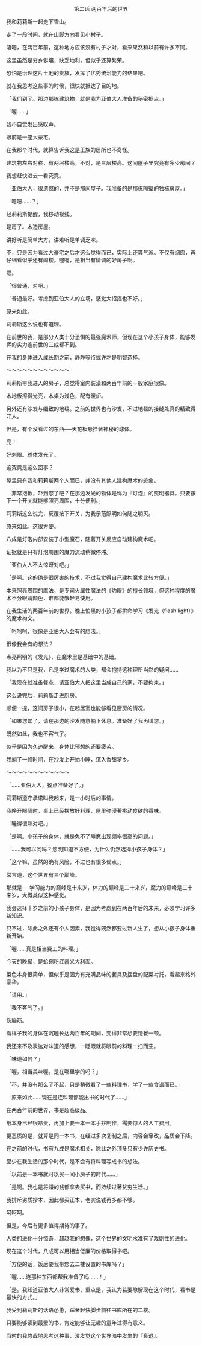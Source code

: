 <p align="center">第二话 两百年后的世界</p>

我和莉莉斯一起走下雪山。

走了一段时间，就在山脚方向看见小村子。

唔嗯，在两百年前，这种地方应该没有村子才对，看来果然和以前有许多不同。

这里虽然是穷乡僻壤，缺乏地利，但似乎还算繁荣。

恐怕是治理这片土地的贵族，发挥了优秀统治能力的结果吧。

就在我思考这些事的时候，很快就抵达了目的地。

「我们到了。那边那栋建筑物，就是我为亚伯大人准备的秘密据点。」

「喔……」

我不自觉发出感叹声。

眼前是一座大豪宅。

在我那个时代，就算告诉我这是王族的居所也不奇怪。

建筑物左右对称，有两层楼高，不对，是三层楼高。这间屋子里究竟有多少房间？

我想赶快进去一看究竟。

「亚伯大人，很遗憾的，并不是那间屋子。我准备的是那栋隔壁的独栋房屋。」

「嗯嗯……？」

经莉莉斯提醒，我移动视线。

是房子。木造房屋。

讲好听是简单大方，讲难听是单调乏味。

不，只是因为看过大豪宅之后才这么觉得而已，实际上还算气派。不仅有烟囱，再仔细看似乎还有阁楼。喔喔，是相当有情调的好房子啊。

嗯。

「很普通，对吧。」

「普通最好。考虑到亚伯大人的立场，感觉太招摇也不好。」

原来如此。

莉莉斯这么说也有道理。

在前世的我，是部分人类十分恐惧的最强魔术师，但现在这个小孩子身体，能够发挥的实力连前世的三成都不到。

在我的身体进入成长期之前，静静等待或许才是明智选择。

～～～～～～～～～～～～

莉莉斯带我进入的房子，总觉得室内装潢和两百年前的一般家庭很像。

木地板擦得光亮，木桌为浅色，配有暖炉。

另外还有沙发与细致的地毯。之前的世界也有沙发，不过地毯的接缝处真的精致得吓人。

但是，有个没看过的东西──天花板悬挂著神秘的球体。

亮！

好刺眼。球体发光了。

这究竟是这么回事？

屋里只有我和莉莉斯两个人而已，并没有其他人建构魔术的迹象。

「非常抱歉，吓到您了吧？在那边发光的物体是称为『灯泡』的照明器具。只要按下一个开关就能够照亮周围，十分便利。」

莉莉斯这么说完，反覆按下开关，为我示范照明如何随之明灭。

原来如此。这很方便。

八成是灯泡内部安装了小型魔石，随著开关反应自动建构魔术吧。

证据就是只有灯泡周围的魔力流动稍微停滞。

「亚伯大人不太惊讶对吧。」

「是啊。这的确是很厉害的技术，不过我觉得自己建构魔术比较方便。」

本来照亮周围的魔法，是专司火属性魔法的《灼眼》的擅长领域，但这种程度的魔术不分眼睛颜色，谁都能够轻易使用。

在我生活的两百年前的世界，晚上怕黑的小孩子都拚命学习《发光（flash light）》的魔术构文。

「呵呵呵，很像是亚伯大人会有的想法。」

很像我会有的想法？

点亮照明的《发光》，在魔术里是基础中的基础。

我以为不只是我，凡是学过魔术的人类，都会抱持这种理所当然的疑问……

「我现在就准备餐点，请亚伯大人把这里当成自己的家，不要拘束。」

这么说完后，莉莉斯走进厨房。

顺便一提，这间房子很小，在起居室也能够看见厨房的情况。

「如果您累了，请在那边的沙发随意躺下休息。准备好了我再叫您。」

既然如此，我也不客气了。

似乎是因为久违醒来，身体比预想的还要疲劳。

我躺了一段时间，在沙发上开始小睡，沉入香甜梦乡。

～～～～～～～～～～～～

「……亚伯大人，餐点准备好了。」

莉莉斯遵守承诺叫我起来，是一小时后的事情。

我睁开眼睛时，桌上已经摆放好料理，屋里弥漫著挑动食欲的香味。

「睡得很熟对吧。」

「是啊。小孩子的身体，就是免不了睡魔出现频率很高的问题。」

「……我可以问吗？您明知道不方便，为什么仍然选择小孩子身体？」

「这个嘛，虽然的确有风险，不过也有很多优点。」

常言道，这个世界有三个巅峰。

那就是──学习能力的巅峰是十来岁，体力的巅峰是二十来岁，魔力的巅峰是三十来岁，大概类似这种感觉。

我会选择十岁之前的小孩子身体，是因为考虑到在两百年后的未来，必须学习许多新知识。

只不过，除此之外还有个人因素，我觉得既然都要过新人生了，想从小孩子身体重新开始。

「喔……真是相当费工的料理。」

今天的晚餐，是蛤蜊粉红酱义大利面。

菜色本身很简单，但似乎是因为有充满品味的餐具及摆盘的配菜衬托，看起来格外豪华。

「请用。」

「我不客气了。」

伤脑筋。

看样子我的身体在沉睡长达两百年的期间，变得非常想要饱餐一顿。

我还来不及表达对味道的感想，一眨眼就将眼前的料理一扫而空。

「味道如何？」

「喔，相当美味喔。是在哪里学的吗？」

「不，并没有那么了不起，只是稍微看了一些料理书，学了一些食谱而已。」

「原来如此……现在是连料理都能出书的时代了……」

在两百年前的世界，书是超高级品。

纸本身已经很昂贵，再加上要一本一本手抄制作，需要惊人的人工费用。

更恶质的是，就算是同一本书，在经过多次复制之后，内容会窜改，品质会下降。

在之前的时代，书有九成是魔术相关，除此之外顶多只有少许历史书。

至少在我生活的那个时代，是不会有将料理写成书的想法。

「以前是一本书就可以买一间小房子的时代……」

「是啊。我也是将赚的钱都拿去买书，而持续过著贫穷生活。」

我排斥劣质抄本，因此都买正本，老实说钱再多都不够。

呵呵呵。

但是，今后有更多值得期待的事了。

人类的进化十分惊奇，超越我的想像，这个世界的文明水准有了戏剧性的进化。

现在这个时代，八成可以用相当低廉的价格取得书吧。

「方便的话，饭后要我带您去二楼设置的书库吗？」

「喔……连那种东西都帮我准备了吗……！」

「是。我知道亚伯大人非常爱书，重点是，我认为若要瞭解现在这个时代，看书是最快的方式。」

我受到莉莉斯的话语怂恿，踩著轻快脚步前往书库所在的二楼。

只要能够读到最爱的书，肯定能够让无趣的童年过得有意义。

当时的我悠哉地思考这种事，没发觉这个世界暗中发生的『衰退』。

